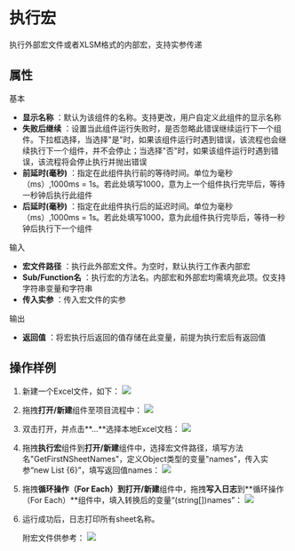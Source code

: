 # 执行宏

执行外部宏文件或者XLSM格式的内部宏，支持实参传递

## 属性
基本
- **显示名称** ：默认为该组件的名称。支持更改，用户自定义此组件的显示名称
- **失败后继续** ：设置当此组件运行失败时，是否忽略此错误继续运行下一个组件。下拉框选择，当选择"是"时，如果该组件运行时遇到错误，该流程也会继续执行下一个组件，并不会停止；当选择"否"时，如果该组件运行时遇到错误，该流程将会停止执行并抛出错误
- **前延时(毫秒)** ：指定在此组件执行前的等待时间。单位为毫秒（ms）,1000ms = 1s。若此处填写1000，意为上一个组件执行完毕后，等待一秒钟后执行此组件
- **后延时(毫秒)** ：指定在此组件执行后的延迟时间。单位为毫秒（ms）,1000ms = 1s。若此处填写1000，意为此组件执行完毕后，等待一秒钟后执行下一个组件


输入

- **宏文件路径** ：执行此外部宏文件。为空时，默认执行工作表内部宏
- **Sub/Function名** ：执行宏的方法名。内部宏和外部宏均需填充此项。仅支持字符串变量和字符串
- **传入实参** ：传入宏文件的实参

输出

- **返回值** ：将宏执行后返回的值存储在此变量，前提为执行宏后有返回值

## 操作样例

1. 新建一个Excel文件，如下：
![](https://docimages.blob.core.chinacloudapi.cn/images/Activities/GetWorksheetsName1.png)

2. 拖拽**打开/新建**组件至项目流程中：
![](https://docimages.blob.core.chinacloudapi.cn/images/Activities/OpenExcel1.png)

3. 双击打开，并点击**...**选择本地Excel文档：
![](https://docimages.blob.core.chinacloudapi.cn/images/Activities/OpenExcel2.png)

4. 拖拽**执行宏**组件到**打开/新建**组件中，选择宏文件路径，填写方法名"GetFirstNSheetNames"，定义Object类型的变量"names"，传入实参“new List<Object> {6}”，填写返回值names：
![](https://docimages.blob.core.chinacloudapi.cn/images/Activities/ExecuteMacro1.png)

5. 拖拽**循环操作（For Each）**到**打开/新建**组件中，拖拽**写入日志**到**循环操作（For Each）**组件中，填入转换后的变量“(string[])names”：
![](https://docimages.blob.core.chinacloudapi.cn/images/Activities/ExecuteMacro2.png)

6. 运行成功后，日志打印所有sheet名称。

附宏文件供参考：
![](https://docimages.blob.core.chinacloudapi.cn/images/Activities/ExecuteMacro3.png)

